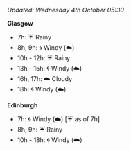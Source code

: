 *Updated: Wednesday 4th October 05:30*

**Glasgow**

* 7h: :umbrella: Rainy
* 8h, 9h: :cyclone: Windy (:cloud:)
* 10h - 12h: :umbrella: Rainy
* 13h - 15h: :cyclone: Windy (:cloud:)
* 16h, 17h: :cloud: Cloudy
* 18h: :cyclone: Windy (:cloud:)

**Edinburgh**

* 7h: :cyclone: Windy (:cloud:) [:umbrella: as of 7h]
* 8h, 9h: :umbrella: Rainy
* 10h - 18h: :cyclone: Windy (:cloud:)
